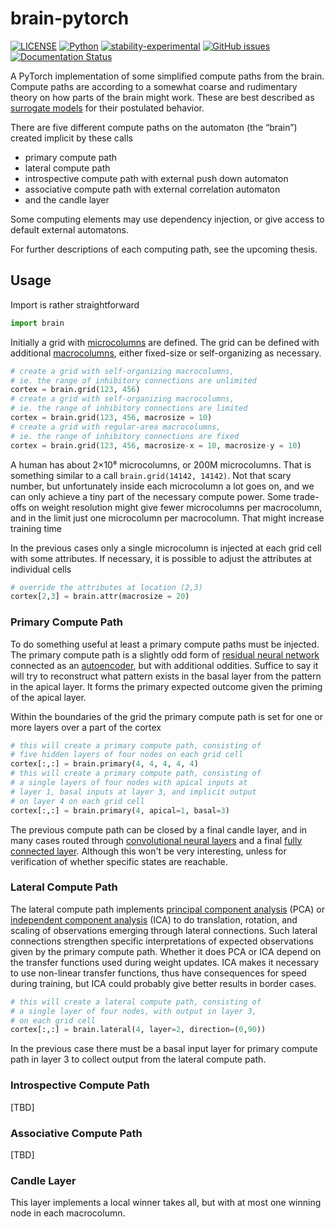 # brain-pytorch

[![LICENSE](https://img.shields.io/badge/license-GPL2.0-green?style=for-the-badge)](https://github.com/jeblad/brain-pytorch/blob/master/LICENSE)
[![Python](https://img.shields.io/badge/python-3.7-blue.svg?style=for-the-badge)](https://www.python.org/)
[![stability-experimental](https://img.shields.io/badge/stability-experimental-orange.svg?style=for-the-badge)](https://github.com/emersion/stability-badges)
[![GitHub issues](https://img.shields.io/github/issues-raw/jeblad/brain-pytorch?style=for-the-badge)](https://github.com/jeblad/brain-pytorch/issues/)
[![Documentation Status](https://readthedocs.org/projects/brain-pytorch/badge/?style=for-the-badge&version=latest)](https://brain-pytorch.readthedocs.io/en/latest/?badge=latest)

A PyTorch implementation of some simplified compute paths from the brain. Compute paths are according to a somewhat coarse and rudimentary theory on how parts of the brain might work. These are best described as [surrogate models](https://en.wikipedia.org/wiki/Surrogate_model) for their postulated behavior.

There are five different compute paths on the automaton (the “brain”) created implicit by these calls

- primary compute path
- lateral compute path
- introspective compute path with external push down automaton
- associative compute path with external correlation automaton
- and the candle layer

Some computing elements may use dependency injection, or give access to default external automatons.

For further descriptions of each computing path, see the upcoming thesis.

## Usage

Import is rather straightforward

```python
import brain
```

Initially a grid with [microcolumns](https://en.wikipedia.org/wiki/Cortical_minicolumn) are defined. The grid can be defined with additional [macrocolumns](https://en.wikipedia.org/wiki/Cortical_column), either fixed-size or self-organizing as necessary.

```python
# create a grid with self-organizing macrocolumns,
# ie. the range of inhibitory connections are unlimited
cortex = brain.grid(123, 456)
# create a grid with self-organizing macrocolumns,
# ie. the range of inhibitory connections are limited
cortex = brain.grid(123, 456, macrosize = 10)
# create a grid with regular-area macrocolumns,
# ie. the range of inhibitory connections are fixed
cortex = brain.grid(123, 456, macrosize-x = 10, macrosize-y = 10)
```

A human has about 2×10⁸ microcolumns, or 200M microcolumns. That is something similar to a call `brain.grid(14142, 14142)`. Not that scary number, but unfortunately inside each microcolumn a lot goes on, and we can only achieve a tiny part of the necessary compute power. Some trade-offs on weight resolution might give fewer microcolumns per macrocolumn, and in the limit just one microcolumn per macrocolumn. That might increase training time

In the previous cases only a single microcolumn is injected at each grid cell with some attributes. If necessary, it is possible to adjust the attributes at individual cells

```python
# override the attributes at location (2,3)
cortex[2,3] = brain.attr(macrosize = 20)
```

### Primary Compute Path

To do something useful at least a primary compute paths must be injected. The primary compute path is a slightly odd form of [residual neural network](https://en.wikipedia.org/wiki/Residual_neural_network) connected as an [autoencoder](https://en.wikipedia.org/wiki/Autoencoder), but with additional oddities. Suffice to say it will try to reconstruct what pattern exists in the basal layer from the pattern in the apical layer. It forms the primary expected outcome given the priming of the apical layer.

Within the boundaries of the grid the primary compute path is set for one or more layers over a part of the cortex

```python
# this will create a primary compute path, consisting of
# five hidden layers of four nodes on each grid cell
cortex[:,:] = brain.primary(4, 4, 4, 4, 4)
# this will create a primary compute path, consisting of
# a single layers of four nodes with apical inputs at
# layer 1, basal inputs at layer 3, and implicit output
# on layer 4 on each grid cell
cortex[:,:] = brain.primary(4, apical=1, basal=3)
```

The previous compute path can be closed by a final candle layer, and in many cases routed through [convolutional neural layers](https://en.wikipedia.org/wiki/Convolutional_neural_network) and a final [fully connected layer](https://en.wikipedia.org/wiki/Network_topology#Fully_connected_network). Although this won't be very interesting, unless for verification of whether specific states are reachable.

### Lateral Compute Path

The lateral compute path implements [principal component analysis](https://en.wikipedia.org/wiki/Principal_component_analysis) (PCA) or [independent component analysis](https://en.wikipedia.org/wiki/Independent_component_analysis) (ICA) to do translation, rotation, and scaling of observations emerging through lateral connections. Such lateral connections strengthen specific interpretations of expected observations given by the primary compute path. Whether it does PCA or ICA depend on the transfer functions used during weight updates. ICA makes it necessary to use non-linear transfer functions, thus have consequences for speed during training, but ICA could probably give better results in border cases.

```python
# this will create a lateral compute path, consisting of
# a single layer of four nodes, with output in layer 3,
# on each grid cell
cortex[:,:] = brain.lateral(4, layer=2, direction=(0,90))
```

In the previous case there must be a basal input layer for primary compute path in layer 3 to collect output from the lateral compute path.

### Introspective Compute Path

[TBD]

### Associative Compute Path

[TBD]

### Candle Layer

This layer implements a local winner takes all, but with at most one winning node in each macrocolumn.
